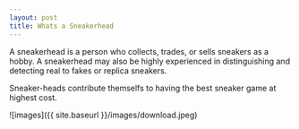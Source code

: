```yaml
---
layout: post
title: Whats a Sneakerhead
---
```

A sneakerhead is a person who collects, trades, or sells sneakers as a hobby. A sneakerhead may also be highly experienced in distinguishing and detecting real to fakes or replica sneakers. 

Sneaker-heads contribute themselfs to having the best sneaker game at highest cost.

![images]({{ site.baseurl }}/images/download.jpeg)
